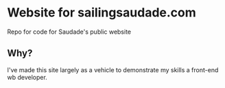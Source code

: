 # Website for sailingsaudade.com

Repo for code for Saudade's public website

## Why?

I've made this site largely as a vehicle to demonstrate my skills a front-end wb developer.
